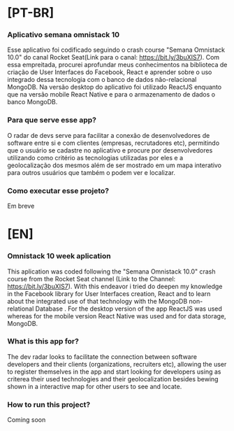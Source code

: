 # [PT-BR]
### Aplicativo semana omnistack 10
Esse aplicativo foi codificado seguindo o crash course "Semana Omnistack 10.0" do canal Rocket Seat(Link para o canal: https://bit.ly/3buXIS7). Com essa empreitada, procurei aprofundar meus conhecimentos na biblioteca de criação de User Interfaces do Facebook, React e aprender sobre o uso integrado dessa tecnologia com o banco de dados não-relacional MongoDB. Na versão desktop do aplicativo foi utilizado ReactJS enquanto que na versão mobile React Native e para o armazenamento de dados o banco MongoDB.

### Para que serve esse app?
O radar de devs serve para facilitar a conexão de desenvolvedores de software entre si e com clientes (empresas, recrutadores etc), permitindo que o usuário se cadastre no aplicativo e procure por desenvolvedores utilizando como critério as tecnologias utilizadas por eles e a geolocalização dos mesmos além de ser mostrado em um mapa interativo para outros usuários que também o podem ver e localizar.

### Como executar esse projeto?
Em breve

# [EN]
### Omnistack 10 week aplication
This aplication was coded following the "Semana Omnistack 10.0" crash course from the Rocket Seat channel (Link to the Channel: https://bit.ly/3buXIS7). With this endeavor i tried do deepen my knowledge in the Facebook library for User Interfaces creation, React and to learn about the integrated use of that technology with the MongoDB non-relational Database . For the desktop version of the app ReactJS was used whereas for the mobile version React Native was used and for data storage, MongoDB.

### What is this app for?
The dev radar looks to facilitate the connection between software developers and their clients (organizations, recruiters etc), allowing the user to register themselves in the app and start looking for developers using as criterea their used technologies and their geolocalization besides bewing shown in a interactive map for other users to see and locate.

### How to run this project?
Coming soon


